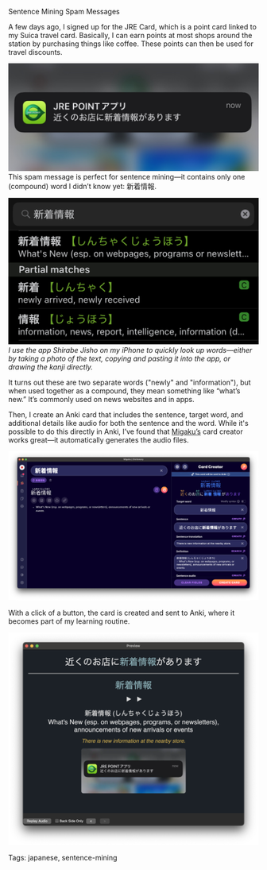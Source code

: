 Sentence Mining Spam Messages

A few days ago, I signed up for the JRE Card, which is a point card linked to my Suica travel card. Basically, I can earn points at most shops around the station by purchasing things like coffee. These points can then be used for travel discounts.

![JRE_Spam](./img/2025_07_10_jre.jpg)
This spam message is perfect for sentence mining—it contains only one (compound) word I didn’t know yet: 新着情報.

![JRE_Spam](./img/2025_07_10_lookup.jpg)*I use the app Shirabe Jisho on my iPhone to quickly look up words—either by taking a photo of the text, copying and pasting it into the app, or drawing the kanji directly.*

It turns out these are two separate words ("newly" and "information"), but when used together as a compound, they mean something like “what’s new.” It’s commonly used on news websites and in apps.

Then, I create an Anki card that includes the sentence, target word, and additional details like audio for both the sentence and the word. While it's possible to do this directly in Anki, I’ve found that [Migaku’s](https://migaku.com/) card creator works great—it automatically generates the audio files.

![img_migaku](./img/2025_07_10_migaku.png)

With a click of a button, the card is created and sent to Anki, where it becomes part of my learning routine.

![img_migaku](./img/2025_07_10_ankicard.png)

Tags: japanese, sentence-mining
